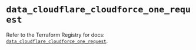 # `data_cloudflare_cloudforce_one_request`

Refer to the Terraform Registry for docs: [`data_cloudflare_cloudforce_one_request`](https://registry.terraform.io/providers/cloudflare/cloudflare/5.10.1/docs/data-sources/cloudforce_one_request).

